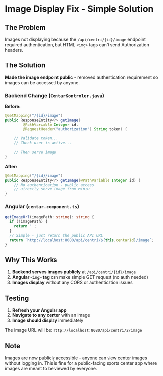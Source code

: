 # Image Display Fix - Simple Solution

## The Problem
Images not displaying because the `/api/centri/{id}/image` endpoint required authentication, but HTML `<img>` tags can't send Authorization headers.

## The Solution
**Made the image endpoint public** - removed authentication requirement so images can be accessed by anyone.

### Backend Change (`CentarKontroler.java`)

**Before:**
```java
@GetMapping("/{id}/image")
public ResponseEntity<?> getImage(
        @PathVariable Integer id,
        @RequestHeader("authorization") String token) {
    
    // Validate token...
    // Check user is active...
    
    // Then serve image
}
```

**After:**
```java
@GetMapping("/{id}/image")
public ResponseEntity<?> getImage(@PathVariable Integer id) {
    // No authentication - public access
    // Directly serve image from MinIO
}
```

### Angular (`centar.component.ts`)

```typescript
getImageUrl(imagePath: string): string {
  if (!imagePath) {
    return '';
  }
  // Simple - just return the public API URL
  return `http://localhost:8080/api/centri/${this.centarId}/image`;
}
```

## Why This Works

1. **Backend serves images publicly** at `/api/centri/{id}/image`
2. **Angular `<img>` tag** can make simple GET request (no auth needed)
3. **Images display** without any CORS or authentication issues

## Testing

1. **Refresh your Angular app**
2. **Navigate to any center** with an image
3. **Image should display** immediately

The image URL will be: `http://localhost:8080/api/centri/2/image`

## Note
Images are now publicly accessible - anyone can view center images without logging in. This is fine for a public-facing sports center app where images are meant to be viewed by everyone.

